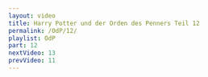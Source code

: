 ```yaml
---
layout: video
title: Harry Potter und der Orden des Penners Teil 12
permalink: /OdP/12/
playlist: OdP
part: 12
nextVideo: 13
prevVideo: 11
---
```

